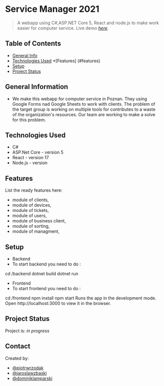 # Service Manager 2021
> A webapp using  C#,ASP.NET Core 5, React and node.js to make work easier for computer service.
> Live demo [_here_](http://46.41.149.61:5000/). 

## Table of Contents
* [General Info](#general-information)
* [Technologies Used](#technologies-used)
*[Features] (#features)
* [Setup](#setup)
* [Project Status](#project-status)



## General Information
- We make this webapp for computer service in Poznan. They using Google Forms nad Google Sheets to work with clients.
The problem of the target group is working on multiple tools for   contributes to a waste of the organization's resources.
Our team are working to make a solve for this problem.


## Technologies Used
- C# 
- ASP.Net Core - version 5
- React - version 17
- Node.js - version


## Features
List the ready features here:
- module of clients,
- module of devices,
- module of tickets,
- module of users,
- module of business client,
- module of sorting,
- module of managment,



## Setup

- Backend
- To start backend you need to do :

cd /backend
dotnet build
dotnet run

- Frontend 
- To start frontend you need to do :

cd /frontend
npm install
npm start
Runs the app in the development mode.
Open http://localhost:3000 to view it in the browser.




## Project Status
Project is: _in progress_ 




## Contact
Created by:
 - [@piotrwrzodak](https://github.com/piotrwrzodak)
 - [@jaroslawzbaski](https://github.com/JarekZb)
 - [@dominiklamparski](https://github.com/dlamparski)
<!-- Optional -->
<!-- ## License -->
<!-- This project is open source and available under the [... License](). -->

<!-- You don't have to include all sections - just the one's relevant to your project -->

